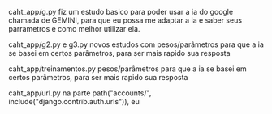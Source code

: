 caht_app/g.py
fiz um estudo basico para poder usar a ia do google chamada de GEMINI, para que eu possa me adaptar a ia e saber seus parrametros e como melhor utilizar ela.

caht_app/g2.py e g3.py
novos estudos com pesos/parâmetros para que a ia se basei em certos parâmetros, para ser mais rapido sua resposta 

caht_app/treinamentos.py
pesos/parâmetros para que a ia se basei em certos parâmetros, para ser mais rapido sua resposta 

caht_app/url.py
na parte     path("accounts/", include("django.contrib.auth.urls")),
eu 
